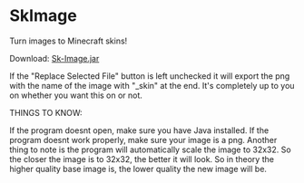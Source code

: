 # SkImage
Turn images to Minecraft skins!

Download:      [Sk-Image.jar](https://github.com/sShibaa/SkImage/blob/master/Sk-Image.jar?raw=true)

If the "Replace Selected File" button is left unchecked it will export the png with the name of the image with "_skin" at the end. It's completely up to you on whether you want this on or not.




THINGS TO KNOW:

If the program doesnt open, make sure you have Java installed.
If the program doesnt work properly, make sure your image is a png.
Another thing to note is the program will automatically scale the image to 32x32. So the closer the image is to 32x32, the better it will look. So in theory the higher quality base image is, the lower quality the new image will be.
